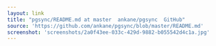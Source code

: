 ```yaml
---
layout: link
title: "pgsync/README.md at master  ankane/pgsync  GitHub"
source: 'https://github.com/ankane/pgsync/blob/master/README.md'
screenshot: 'screenshots/2a0f43ee-033c-429d-9882-b055542d4c1a.jpg'
---
```


